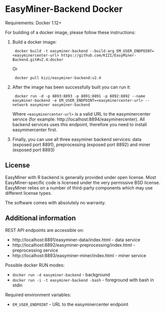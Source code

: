EasyMiner-Backend Docker
======================

Requirements: Docker 1.12+

For building of a docker image, please follow these instructions:

1. Build a docker image:

        docker build -t easyminer-backend --build-arg EM_USER_ENDPOINT=<easyminercenter-url> https://github.com/KIZI/EasyMiner-Backend.git#v2.4:docker

      Or
      
        docker pull kizi/easyminer-backend:v2.4
      
2. After the image has been successfully built you can run it:

        docker run -d -p 8893:8893 -p 8891:8891 -p 8892:8892 --name easyminer-backend -e EM_USER_ENDPOINT=<easyminercenter-url> --network easyminer easyminer-backend
        
      Where `<easyminercenter-url>` is a valid URL to the easyminercenter service (for example: http://localhost:8894/easyminercenter). All backend services uses this endpoint, therefore you need to install easyminercenter first.
        
3. Finally, you can use all three easyminer backend services: data (exposed port 8891), preprocessing (exposed port 8892) and miner (exposed port 8893)

## License ##
EasyMiner with R backend is generally provided under open license. Most EasyMiner-specific code is licensed under the very permissive BSD license. EasyMiner relies on a number of third-party components which may use different license types. 

The software comes with absolutely no warranty.

## Additional information ##

REST API endpoints are accessible on:

* http://localhost:8891/easyminer-data/index.html - data service
* http://localhost:8892/easyminer-preprocessing/index.html - preprocessing service
* http://localhost:8893/easyminer-miner/index.html - miner service

Possible docker RUN modes:

* ```docker run -d easyminer-backend``` - background
* ```docker run -i -t easyminer-backend -bash``` - foreground with bash in stdin

Required environment variables:

* ```EM_USER_ENDPOINT``` - URL to the easyminercenter endpoint
